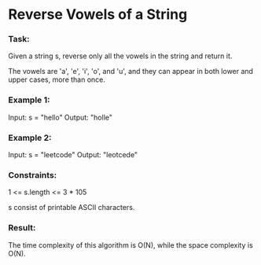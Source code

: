 # Reverse Vowels of a String

### Task:

Given a string s, reverse only all the vowels in the string and return it.

The vowels are 'a', 'e', 'i', 'o', and 'u', and they can appear in both lower and upper cases, more than once.

### Example 1:

Input: s = "hello"
Output: "holle"

### Example 2:

Input: s = "leetcode"
Output: "leotcede"

### Constraints:

1 <= s.length <= 3 * 105

s consist of printable ASCII characters.

### Result: 

The time complexity of this algorithm is O(N), while the space complexity is O(N).